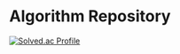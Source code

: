 # Algorithm Repository

[![Solved.ac Profile](http://mazassumnida.wtf/api/v2/generate_badge?boj=edac99)](https://solved.ac/edac99)
